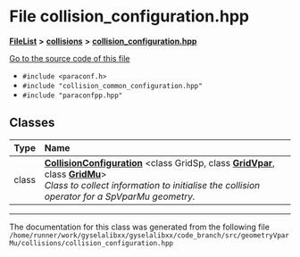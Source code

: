 

# File collision\_configuration.hpp



[**FileList**](files.md) **>** [**collisions**](dir_d2f3522bfaadb2833cfc3c18da51fc33.md) **>** [**collision\_configuration.hpp**](collision__configuration_8hpp.md)

[Go to the source code of this file](collision__configuration_8hpp_source.md)



* `#include <paraconf.h>`
* `#include "collision_common_configuration.hpp"`
* `#include "paraconfpp.hpp"`















## Classes

| Type | Name |
| ---: | :--- |
| class | [**CollisionConfiguration**](classCollisionConfiguration.md) &lt;class GridSp, class [**GridVpar**](structGridVpar.md), class [**GridMu**](structGridMu.md)&gt;<br>_Class to collect information to initialise the collision operator for a SpVparMu geometry._  |



















































------------------------------
The documentation for this class was generated from the following file `/home/runner/work/gyselalibxx/gyselalibxx/code_branch/src/geometryVparMu/collisions/collision_configuration.hpp`

